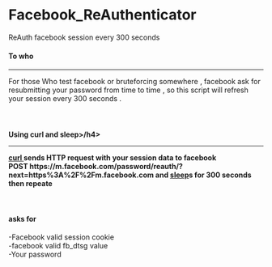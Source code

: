 # Facebook_ReAuthenticator
ReAuth facebook session  every 300 seconds


<h4>To who</h4>
<hr/>
  For those Who test facebook or bruteforcing somewhere , facebook ask for resubmitting your password from time to time , so this script will refresh your session every 300 seconds .
  
  
  <br />
  <br />
  <br />
  
<h4>Using curl and sleep>/h4><hr/>
  <a href='https://www.wikiwand.com/en/CURL' > curl </a> sends HTTP request with your session data to facebook <br />
  POST https://m.facebook.com/password/reauth/?next=https%3A%2F%2Fm.facebook.com
  and <a href='http://ss64.com/bash/sleep.html' >sleep</a>s for 300 seconds then repeate
  
  
  <br />
  <br />
  <br />
<h4>asks for </h4>
  -Facebook valid session cookie <br />
  -facebook valid fb_dtsg value<br />
  -Your password<br />
